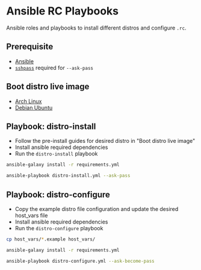 # Ansible RC Playbooks

Ansible roles and playbooks to install different distros and configure `.rc`.

## Prerequisite

- [Ansible][ansible]
- [`sshpass`][sshpass] required for `--ask-pass`

[sshpass]: https://man.freebsd.org/cgi/man.cgi?query=sshpass
[ansible]: https://docs.ansible.com/ansible/latest/index.html

## Boot distro live image

- [Arch Linux](./archlinux.md)
- [Debian Ubuntu](./ubuntu.md)

## Playbook: distro-install

- Follow the pre-install guides for desired distro in "Boot distro live image"
- Install ansible required dependencies
- Run the `distro-install` playbook

```bash
ansible-galaxy install -r requirements.yml

ansible-playbook distro-install.yml --ask-pass
```

## Playbook: distro-configure

- Copy the example distro file configuration and update the desired host_vars file
- Install ansible required dependencies
- Run the `distro-configure` playbook

```bash
cp host_vars/*.example host_vars/

ansible-galaxy install -r requirements.yml

ansible-playbook distro-configure.yml --ask-become-pass
```
